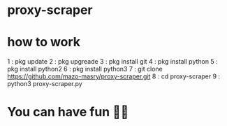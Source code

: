 # proxy-scraper
# how to work
1 : pkg update
2 : pkg upgreade
3 : pkg install git
4 : pkg install python
5 : pkg install python2
6 : pkg install python3
7 : git clone https://github.com/mazo-masry/proxy-scraper.git
8 : cd proxy-scraper
9 : python3 proxy-scraper.py
# You can have fun 💯💯
